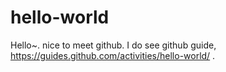 # hello-world

Hello~. nice to meet github.
I do see github guide, https://guides.github.com/activities/hello-world/ .
